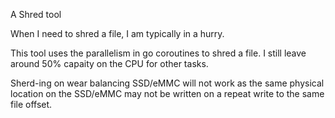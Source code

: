 A Shred tool

When I need to shred a file, I am typically in a hurry. 

This tool uses the parallelism in go coroutines to shred a file. I still leave around 50% capaity on the CPU for other tasks.

Sherd-ing on wear balancing  SSD/eMMC will not work as the same physical location on the SSD/eMMC may not be written on a repeat write to the same file offset.
